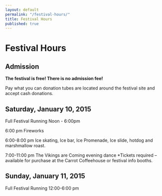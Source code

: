 ```yaml
---
layout: default
permalink: "/festival-hours/"
title: Festival Hours
published: true
---
```


# Festival Hours

## Admission

**The festival is free! There is no admission fee!**

Pay what you can donation tubes are located around the festival site and accept cash donations.

## Saturday, January 10, 2015

Full Festival Running Noon - 6:00pm

6:00 pm Fireworks

6:00-8:00 pm Ice skating, Ice bar, Ice Promenade, Ice slide, hotdog and marshmallow roast.

7:00-11:00 pm The Vikings are Coming evening dance *Tickets required – available for purchase at the Carrot Coffeehouse or festival info booths.

## Sunday, January 11, 2015

Full Festival Running 12:00-6:00 pm